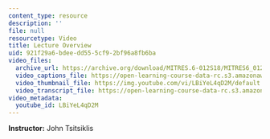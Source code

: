 ```yaml
---
content_type: resource
description: ''
file: null
resourcetype: Video
title: Lecture Overview
uid: 921f29a6-bdee-dd55-5cf9-2bf96a8fb6ba
video_files:
  archive_url: https://archive.org/download/MITRES.6-012S18/MITRES6_012S18_L24-01_300k.mp4
  video_captions_file: https://open-learning-course-data-rc.s3.amazonaws.com/res-6-012-introduction-to-probability-spring-2018/dd7f26a72f4b5ad4b8ab605861ef1885_LBiYeL4qD2M.vtt
  video_thumbnail_file: https://img.youtube.com/vi/LBiYeL4qD2M/default.jpg
  video_transcript_file: https://open-learning-course-data-rc.s3.amazonaws.com/res-6-012-introduction-to-probability-spring-2018/1010d6d144814035cfab412f5bda29cf_LBiYeL4qD2M.pdf
video_metadata:
  youtube_id: LBiYeL4qD2M
---
```


**Instructor:** John Tsitsiklis